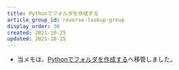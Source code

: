 ```yaml
---
title: Pythonでフォルダを作成する
article_group_id: reverse-lookup-group
display_order: 30
created: 2021-10-25
updated: 2021-10-25
---
```

- 当メモは、[Pythonでフォルダを作成する](https://thinktwice.tech/it/python/creating_a_folder_in_python/)へ移管しました。